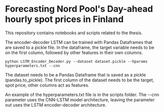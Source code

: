 # Forecasting Nord Pool's Day-ahead hourly spot prices in Finland

This repository contains notebooks and scripts related to the thesis.

The encoder-decoder LSTM can be trained with Pandas Dataframes that are saved to a pickle file. In the dataframe, the target variable needs to be on the first column, followed by other features in their own columns.

```shell
python LSTM_Encoder_Decoder.py --dataset dataset.pickle --hparams hyperparameters.txt --cnn
```

The dataset needs to be a Pandas Dataframe that is saved as a pickle (pandas.to_pickle). The first column of the dataset needs to be the target, spot price, other columns act as features.

An example of the hyperparameters.txt file is in the scripts folder. The --cnn parameter uses the CNN-LSTM model architecture, leaving the parameter out uses the LSTM encoder-decoder architecture.